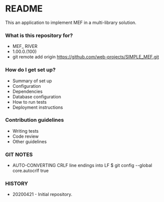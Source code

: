 # README #

This an application to implement MEF in a multi-library solution.

### What is this repository for? ###

* MEF_ RIVER
* 1.00.0.(100)
* git remote add origin https://github.com/web-projects/SIMPLE_MEF.git

### How do I get set up? ###

* Summary of set up
* Configuration
* Dependencies
* Database configuration
* How to run tests
* Deployment instructions

### Contribution guidelines ###

* Writing tests
* Code review
* Other guidelines

### GIT NOTES ###

*  AUTO-CONVERTING CRLF line endings into LF
   $ git config --global core.autocrlf true
   
### HISTORY ###

* 20200421 - Initial repository.
